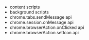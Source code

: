 - content scripts
- background scripts
- chrome.tabs.sendMessage api
- chrome.session.onMessage api
- chrome.browserAction.onClicked api
- chrome.browserAction.setIcon api
